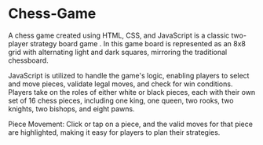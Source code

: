 # Chess-Game

A chess game created using HTML, CSS, and JavaScript is a  classic two-player strategy board game . In this game board is represented as an 8x8 grid with alternating light and dark squares, mirroring the traditional chessboard.

JavaScript is utilized to handle the game's logic, enabling players to select and move pieces, validate legal moves, and check for win conditions. Players take on the roles of either white or black pieces, each with their own set of 16 chess pieces, including one king, one queen, two rooks, two knights, two bishops, and eight pawns. 

Piece Movement: Click or tap on a piece, and the valid moves for that piece are highlighted, making it easy for players to plan their strategies.

